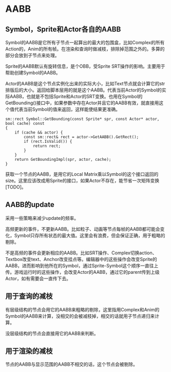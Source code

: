 # AABB

## Symbol，Sprite和Actor各自的AABB

Symbol的AABB是它所有子节点一起算出的最大的包围盒，比如Complex的所有Action的，Anim的所有帧。在渲染和查询时做减枝，排除掉范围之外的。多算的部分会放到子节点来处理。

Sprite的AABB默认有旋转信息，是个OBB，受Sprite SRT操作的影响。主要用于帮助创建Symbol的AABB。

Actor的AABB是这个节点实例化出来的实际大小，比如Text节点就会计算它的str排版后的大小。返回给脚本层用的就是这个AABB。代表当前Actor的Symbol的实际AABB，也就是不包括Sprite和Actor的SRT变换。也用在Symbol的GetBounding()接口中，如果参数中存在Actor并且它的AABB有效，就直接用这个值代表当前Symbol的值来返回，这样能使结果更准确。
```
sm::rect Symbol::GetBounding(const Sprite* spr, const Actor* actor, bool cache) const
{
	if (cache && actor) {
		const sm::rect& rect = actor->GetAABB().GetRect();
		if (rect.IsValid()) {
			return rect;
		}
	}
	return GetBoundingImpl(spr, actor, cache);
}
```

获取一个节点的AABB，是用它的Local Matrix乘以Symbol的这个接口返回的size。这里应该改成用Sprite的接口，如果Actor不存在，能节省一次矩阵变换[TODO]。

## AABB的update

采用一些策略来减少update的频率。

高频更新的事件，不更新AABB。比如粒子、动画等节点每帧的AABB都可能会变化，Symbol只存所有状态的最大值。这里会有浪费，但会保证正确，用于粗略的剔除。

不是高频的事件会更新相应的AABB。比如SRT操作、Complex切换action、Textbox改变text、Anchor改变挂点等。编辑器中的这些操作会改变Sprite的AABB，进而影响到他所在的Symbol，通过Sprite-Symbol这个顺序一直往上传。游戏运行时的这些操作，会改变Actor的AABB，通过它的parent传到上级Actor，如有需要会一直传下去。

## 用于查询的减枝

有层级结构的节点会用它的AABB来粗略的剔除，这里指用Complex和Anim的Symbol的AABB来计算，没相交的会被减枝掉，相交的话就用子节点递归来计算。

没层级结构的节点会直接用它的AABB来判断。

## 用于渲染的减枝

节点的AABB与显示范围的AABB不相交的话，这个节点会被剔除。